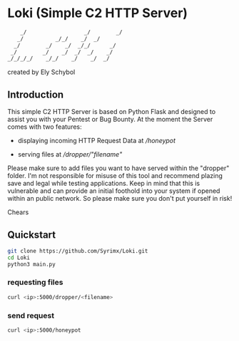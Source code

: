 # Loki (Simple C2 HTTP Server)                

```bash
    _/                  _/        _/  
   _/          _/_/    _/  _/         
  _/        _/    _/  _/_/      _/    
 _/        _/    _/  _/  _/    _/     
_/_/_/_/    _/_/    _/    _/  _/
```


created by Ely Schybol

## Introduction
This simple C2 HTTP Server is based on Python Flask and designed to assist you with your Pentest or Bug Bounty.
At the moment the Server comes with two features:

* displaying incoming HTTP Request Data at */honeypot*

* serving files at */dropper/"filename"*

Please make sure to add files you want to have served within the "dropper" folder.
I'm not responsible for misuse of this tool and recommend plazing save and legal while testing applications. 
Keep in mind that this is vulnerable and can provide an initial foothold into your system if opened within an public network. So please make sure you don't put yourself in risk! 

Chears

## Quickstart
```bash
git clone https://github.com/Syrimx/Loki.git
cd Loki 
python3 main.py
```

### requesting files
```bash
curl <ip>:5000/dropper/<filename>
```

### send request
```bash
curl <ip>:5000/honeypot
```
